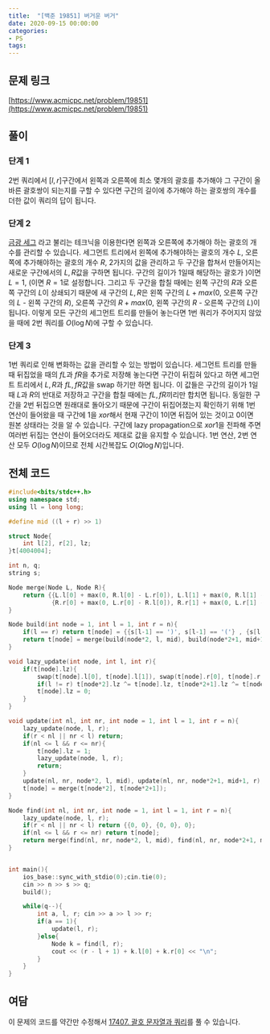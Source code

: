 ```yaml
---
title:  "[백준 19851] 버거운 버거"
date: 2020-09-15 00:00:00
categories: 
- PS
tags:
---
```


## 문제 링크
[https://www.acmicpc.net/problem/19851](https://www.acmicpc.net/problem/19851)

## 풀이

### 단계 1

2번 쿼리에서 $[l, r]$구간에서 왼쪽과 오른쪽에 최소 몇개의 괄호를 추가해야 그 구간이 올바른 괄호쌍이 되는지를 구할 수 있다면 구간의 길이에 추가해야 하는 괄호쌍의 개수를 더한 값이 쿼리의 답이 됩니다.

### 단계 2

[금광 세그](https://www.acmicpc.net/problem/10167) 라고 불리는 테크닉을 이용한다면 왼쪽과 오른쪽에 추가해야 하는 괄호의 개수를 관리할 수 있습니다. 세그먼트 트리에서 왼쪽에 추가해야하는 괄호의 개수 $L$, 오른쪽에 추가해야하는 괄호의 개수 $R$, 2가지의 값을 관리하고 두 구간을 합쳐서 만들어지는 새로운 구간에서의 $L, R$값을 구하면 됩니다. 구간의 길이가 $1$일때 해당하는 괄호가 $)$이면 $L=1$, $($이면 $R=1$로 설정합니다. 그리고 두 구간을 합칠 때에는 왼쪽 구간의 $R$과 오른쪽 구간의 $L$이 상쇄되기 때문에 새 구간의 $L, R$은 왼쪽 구간의 $L + max(0,$ 오른쪽 구간의 $L$ - 왼쪽 구간의 $R),$ 오른쪽 구간의 $R + max(0,$ 왼쪽 구간의 $R$ - 오른쪽 구간의 $L)$이 됩니다. 이렇게 모든 구간의 세그먼트 트리를 만들어 놓는다면 $1$번 쿼리가 주어지지 않았을 때에 $2$번 쿼리를 $O(\log N)$에 구할 수 있습니다.

### 단계 3

1번 쿼리로 인해 변화하는 값을 관리할 수 있는 방법이 있습니다. 세그먼트 트리를 만들 때 뒤집었을 때의 $fL$과 $fR$을 추가로 저장해 놓는다면 구간이 뒤집혀 있다고 하면 세그먼트 트리에서 $L, R$과 $fL, fR$값을 swap 하기만 하면 됩니다. 이 값들은 구간의 길이가 1일때 $L$과 $R$의 반대로 저장하고 구간을 합칠 때에는 $fL, fR$끼리만 합치면 됩니다. 동일한 구간을 2번 뒤집으면 원래대로 돌아오기 때문에 구간이 뒤집어졌는지 확인하기 위해 $1$번 연산이 들어왔을 때 구간에 $1$을 $xor$해서 현재 구간이 1이면 뒤집어 있는 것이고 0이면 원본 상태라는 것을 알 수 있습니다. 구간에 lazy propagation으로 $xor 1$을 전파해 주면 여러번 뒤집는 연산이 들어오더라도 제대로 값을 유지할 수 있습니다. 1번 연산, 2번 연산 모두 $O(\log N)$이므로 전체 시간복잡도 $O(Q \log N)$입니다.

## 전체 코드
```cpp
#include<bits/stdc++.h>
using namespace std;
using ll = long long;

#define mid ((l + r) >> 1)

struct Node{
	int l[2], r[2], lz;
}t[4004004];

int n, q;
string s;

Node merge(Node L, Node R){
	return {{L.l[0] + max(0, R.l[0] - L.r[0]), L.l[1] + max(0, R.l[1] - L.r[1])}, 
			{R.r[0] + max(0, L.r[0] - R.l[0]), R.r[1] + max(0, L.r[1] - R.l[1])}, 0};
}

Node build(int node = 1, int l = 1, int r = n){
	if(l == r) return t[node] = {{s[l-1] == ')', s[l-1] == '('} , {s[l-1] == '(', s[l-1] == ')'}, 0};
	return t[node] = merge(build(node*2, l, mid), build(node*2+1, mid+1, r));
}

void lazy_update(int node, int l, int r){
	if(t[node].lz){
		swap(t[node].l[0], t[node].l[1]), swap(t[node].r[0], t[node].r[1]);
		if(l != r) t[node*2].lz ^= t[node].lz, t[node*2+1].lz ^= t[node].lz;
		t[node].lz = 0;
	}
}

void update(int nl, int nr, int node = 1, int l = 1, int r = n){
	lazy_update(node, l, r);
	if(r < nl || nr < l) return;
	if(nl <= l && r <= nr){
		t[node].lz = 1;
		lazy_update(node, l, r);
		return;
	}
	update(nl, nr, node*2, l, mid), update(nl, nr, node*2+1, mid+1, r);
	t[node] = merge(t[node*2], t[node*2+1]);
}

Node find(int nl, int nr, int node = 1, int l = 1, int r = n){
	lazy_update(node, l, r);
	if(r < nl || nr < l) return {{0, 0}, {0, 0}, 0};
	if(nl <= l && r <= nr) return t[node];
	return merge(find(nl, nr, node*2, l, mid), find(nl, nr, node*2+1, mid+1, r));
}


int main(){
	ios_base::sync_with_stdio(0);cin.tie(0);
	cin >> n >> s >> q;
	build();

	while(q--){
		int a, l, r; cin >> a >> l >> r;
		if(a == 1){
			update(l, r);
		}else{
			Node k = find(l, r);
			cout << (r - l + 1) + k.l[0] + k.r[0] << "\n";
		}
	}
}
```

## 여담

이 문제의 코드를 약간만 수정해서 [17407. 괄호 문자열과 쿼리](https://www.acmicpc.net/problem/17407)를 풀 수 있습니다.
